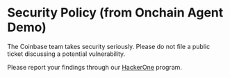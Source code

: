 # Security Policy (from Onchain Agent Demo)

The Coinbase team takes security seriously. Please do not file a public ticket discussing a potential vulnerability.

Please report your findings through our [HackerOne][1] program.

[1]: https://hackerone.com/coinbase
